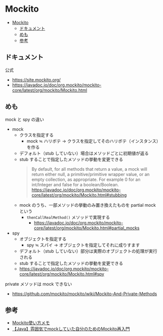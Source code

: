 # Mockito

- [Mockito](#mockito)
  - [ドキュメント](#ドキュメント)
  - [めも](#めも)
  - [参考](#参考)

## ドキュメント

公式

- <https://site.mockito.org/>
- <https://javadoc.io/doc/org.mockito/mockito-core/latest/org/mockito/Mockito.html>

## めも

mock と spy の違い

- mock
  - クラスを指定する
    - mock ≒ ハリボテ -> クラスを指定してそのハリボテ（インスタンス）を作る
  - デフォルト（stub していない）場合はメソッドごとに初期値が返る
  - stub することで指定したメソッドの挙動を変更できる
    > By default, for all methods that return a value, a mock will return either null, a primitive/primitive wrapper value, or an empty collection, as appropriate. For example 0 for an int/Integer and false for a boolean/Boolean. <https://javadoc.io/doc/org.mockito/mockito-core/latest/org/mockito/Mockito.html#stubbing>
  - mock のうち、一部メソッドの挙動のみ置き換えたものを partial mock という
    - `thenCallRealMethod()` メソッドで実現する
      - https://javadoc.io/doc/org.mockito/mockito-core/latest/org/mockito/Mockito.html#partial_mocks
- spy
  - オブジェクトを指定する
    - spy ≒ スパイ -> オブジェクトを指定してそれに成りすます
  - デフォルト（stub していない）部分は実際のオブジェクトの処理が実行される
  - stub することで指定したメソッドの挙動を変更できる
  - https://javadoc.io/doc/org.mockito/mockito-core/latest/org/mockito/Mockito.html#spy

private メソッドは mock できない

- https://github.com/mockito/mockito/wiki/Mockito-And-Private-Methods

## 参考

- [Mockito使い方メモ](https://qiita.com/opengl-8080/items/dcdf2cb14f2642240a5b)
- [【Java】雰囲気でmockしていた自分のためのMockito再入門](https://udomomo.hatenablog.com/entry/2020/01/01/153308)